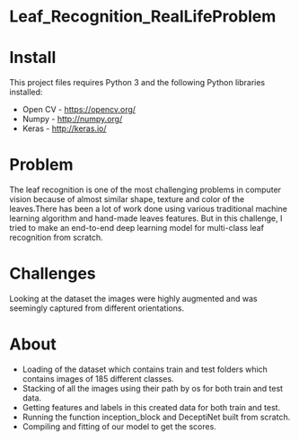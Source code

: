 # Leaf_Recognition_RealLifeProblem

# Install
This project files requires Python 3 and the following Python libraries installed:
* Open CV - https://opencv.org/  
* Numpy - http://numpy.org/
* Keras - http://keras.io/

# Problem 
The leaf recognition is one of the most challenging problems in computer vision because of almost similar shape, texture and color of the leaves.There has been a lot of work done using various traditional machine learning algorithm and hand-made leaves features. 
But in this challenge, I tried to make an end-to-end deep learning model for multi-class leaf recognition from scratch.

# Challenges
Looking at the dataset the images were highly augmented and was seemingly captured from different orientations.

# About
* Loading of the dataset which contains train and test folders which contains images of 185 different classes.
* Stacking of all the images using their path by os for both train and test data.
* Getting features and labels in this created data for both train and test.
* Running the function inception_block and DeceptiNet built from scratch.
* Compiling and fitting of our model to get the scores.


